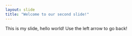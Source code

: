 ```yaml
---
layout: slide
title: "Welcome to our second slide!"
---
```

This is my slide, hello world!
Use the left arrow to go back!
